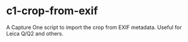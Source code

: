 # c1-crop-from-exif
A Capture One script to import the crop from EXIF metadata. Useful for Leica Q/Q2 and others.
